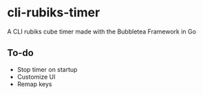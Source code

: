 # cli-rubiks-timer
A CLI rubiks cube timer made with the Bubbletea Framework in Go

## To-do
- Stop timer on startup
- Customize UI
- Remap keys
